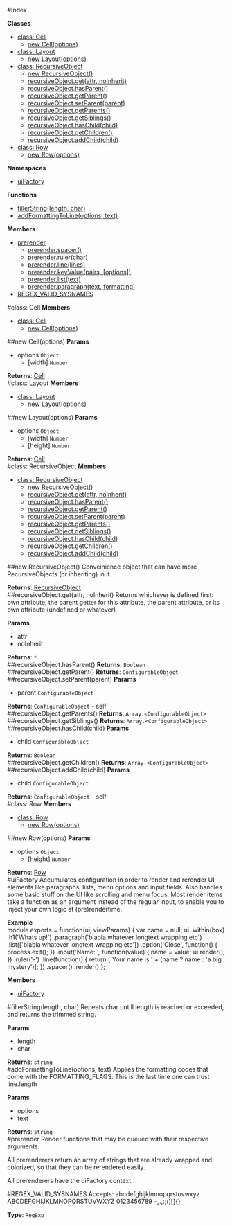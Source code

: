 #Index

**Classes**

* [class: Cell](#Cell)
  * [new Cell(options)](#new_Cell)
* [class: Layout](#Layout)
  * [new Layout(options)](#new_Layout)
* [class: RecursiveObject](#RecursiveObject)
  * [new RecursiveObject()](#new_RecursiveObject)
  * [recursiveObject.get(attr, noInherit)](#RecursiveObject#get)
  * [recursiveObject.hasParent()](#RecursiveObject#hasParent)
  * [recursiveObject.getParent()](#RecursiveObject#getParent)
  * [recursiveObject.setParent(parent)](#RecursiveObject#setParent)
  * [recursiveObject.getParents()](#RecursiveObject#getParents)
  * [recursiveObject.getSiblings()](#RecursiveObject#getSiblings)
  * [recursiveObject.hasChild(child)](#RecursiveObject#hasChild)
  * [recursiveObject.getChildren()](#RecursiveObject#getChildren)
  * [recursiveObject.addChild(child)](#RecursiveObject#addChild)
* [class: Row](#Row)
  * [new Row(options)](#new_Row)

**Namespaces**

* [uiFactory](#uiFactory)

**Functions**

* [fillerString(length, char)](#fillerString)
* [addFormattingToLine(options, text)](#addFormattingToLine)

**Members**

* [prerender](#prerender)
  * [prerender.spacer()](#prerender.spacer)
  * [prerender.ruler(char)](#prerender.ruler)
  * [prerender.line(lines)](#prerender.line)
  * [prerender.keyValue(pairs, [options])](#prerender.keyValue)
  * [prerender.list(text)](#prerender.list)
  * [prerender.paragraph(text, formatting)](#prerender.paragraph)
* [REGEX_VALID_SYSNAMES](#REGEX_VALID_SYSNAMES)
 
<a name="Cell"></a>
#class: Cell
**Members**

* [class: Cell](#Cell)
  * [new Cell(options)](#new_Cell)

<a name="new_Cell"></a>
##new Cell(options)
**Params**

- options `Object`  
  - \[width\] `Number`  

**Returns**: [Cell](#Cell)  
<a name="Layout"></a>
#class: Layout
**Members**

* [class: Layout](#Layout)
  * [new Layout(options)](#new_Layout)

<a name="new_Layout"></a>
##new Layout(options)
**Params**

- options `Object`  
  - \[width\] `Number`  
  - \[height\] `Number`  

**Returns**: [Cell](#Cell)  
<a name="RecursiveObject"></a>
#class: RecursiveObject
**Members**

* [class: RecursiveObject](#RecursiveObject)
  * [new RecursiveObject()](#new_RecursiveObject)
  * [recursiveObject.get(attr, noInherit)](#RecursiveObject#get)
  * [recursiveObject.hasParent()](#RecursiveObject#hasParent)
  * [recursiveObject.getParent()](#RecursiveObject#getParent)
  * [recursiveObject.setParent(parent)](#RecursiveObject#setParent)
  * [recursiveObject.getParents()](#RecursiveObject#getParents)
  * [recursiveObject.getSiblings()](#RecursiveObject#getSiblings)
  * [recursiveObject.hasChild(child)](#RecursiveObject#hasChild)
  * [recursiveObject.getChildren()](#RecursiveObject#getChildren)
  * [recursiveObject.addChild(child)](#RecursiveObject#addChild)

<a name="new_RecursiveObject"></a>
##new RecursiveObject()
Conveinience object that can have more RecursiveObjects (or inheriting) in it.

**Returns**: [RecursiveObject](#RecursiveObject)  
<a name="RecursiveObject#get"></a>
##recursiveObject.get(attr, noInherit)
Returns whichever is defined first: own attribute, the parent getter for this attribute, the parent attribute, or its own attribute (undefined or whatever)

**Params**

- attr   
- noInherit   

**Returns**: `*`  
<a name="RecursiveObject#hasParent"></a>
##recursiveObject.hasParent()
**Returns**: `Boolean`  
<a name="RecursiveObject#getParent"></a>
##recursiveObject.getParent()
**Returns**: `ConfigurableObject`  
<a name="RecursiveObject#setParent"></a>
##recursiveObject.setParent(parent)
**Params**

- parent `ConfigurableObject`  

**Returns**: `ConfigurableObject` - self  
<a name="RecursiveObject#getParents"></a>
##recursiveObject.getParents()
**Returns**: `Array.<ConfigurableObject>`  
<a name="RecursiveObject#getSiblings"></a>
##recursiveObject.getSiblings()
**Returns**: `Array.<ConfigurableObject>`  
<a name="RecursiveObject#hasChild"></a>
##recursiveObject.hasChild(child)
**Params**

- child `ConfigurableObject`  

**Returns**: `Boolean`  
<a name="RecursiveObject#getChildren"></a>
##recursiveObject.getChildren()
**Returns**: `Array.<ConfigurableObject>`  
<a name="RecursiveObject#addChild"></a>
##recursiveObject.addChild(child)
**Params**

- child `ConfigurableObject`  

**Returns**: `ConfigurableObject` - self  
<a name="Row"></a>
#class: Row
**Members**

* [class: Row](#Row)
  * [new Row(options)](#new_Row)

<a name="new_Row"></a>
##new Row(options)
**Params**

- options `Object`  
  - \[height\] `Number`  

**Returns**: [Row](#Row)  
<a name="uiFactory"></a>
#uiFactory
Accumulates configuration in order to render and rerender UI elements like paragraphs,
lists, menu options and input fields. Also handles some basic stuff on the UI like scrolling
and menu focus. Most render items take a function as an argument instead of the regular input,
to enable you to inject your own logic at (pre)rendertime.

**Example**  
module.exports = function(ui, viewParams) {
    var name = null;
    ui
        .within(box)
        .h1('Whats up!')
        .paragraph('blabla whatever longtext wrapping etc')
        .list(['blabla whatever longtext wrapping etc'])
        .option('Close', function() {
            process.exit();
        })
        .input('Name: ', function(value) {
            name = value;
            ui.render();
        })
        .ruler('-')
        .line(function() {
            return ['Your name is ' + (name ? name : 'a big mystery')];
        })
        .spacer()
        .render()
};

**Members**

* [uiFactory](#uiFactory)

<a name="fillerString"></a>
#fillerString(length, char)
Repeats char untill length is reached or exceeded, and returns the trimmed string.

**Params**

- length   
- char   

**Returns**: `string`  
<a name="addFormattingToLine"></a>
#addFormattingToLine(options, text)
Applies the formatting codes that come with the FORMATTING_FLAGS. This is the last time one can trust line.length

**Params**

- options   
- text   

**Returns**: `string`  
<a name="prerender"></a>
#prerender
Render functions that may be queued with their respective arguments.

All prerenderers return an array of strings that are already wrapped and colorized, so that they can be rerendered easily.

All prerenderers have the uiFactory context.

<a name="REGEX_VALID_SYSNAMES"></a>
#REGEX_VALID_SYSNAMES
Accepts:
abcdefghijklmnopqrstuvwxyz
ABCDEFGHIJKLMNOPQRSTUVWXYZ
0123456789
-_.,:;()[]{}

**Type**: `RegExp`  
